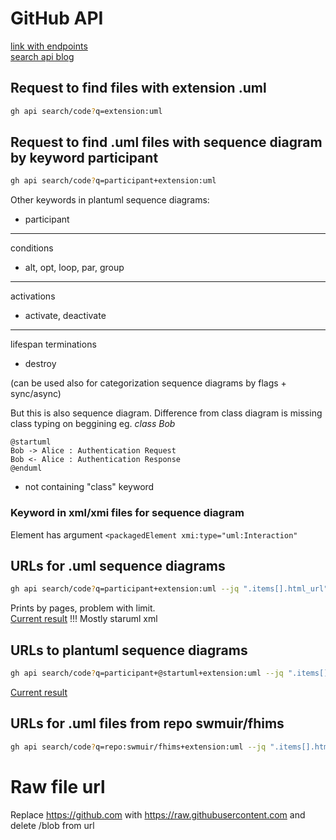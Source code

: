 # GitHub API
[link with endpoints](https://api.github.com/)  
[search api blog](https://stateful.com/blog/github-search-api)

## Request to find files with extension .uml
```sh
gh api search/code?q=extension:uml
```

## Request to find .uml files with sequence diagram by keyword participant
```sh
gh api search/code?q=participant+extension:uml
```  
Other keywords in plantuml sequence diagrams:
- participant

-------
conditions
- alt, opt, loop, par, group
-------
activations
- activate, deactivate
-------
lifespan terminations
- destroy

(can be used also for categorization sequence diagrams by flags + sync/async)

But this is also sequence diagram. Difference from class diagram is missing class typing on beggining eg. _class Bob_
```plantuml
@startuml
Bob -> Alice : Authentication Request
Bob <- Alice : Authentication Response
@enduml
```

- not containing "class" keyword

### Keyword in xml/xmi files for sequence diagram
Element has argument `<packagedElement xmi:type="uml:Interaction"`

## URLs for .uml sequence diagrams
```sh
gh api search/code?q=participant+extension:uml --jq ".items[].html_url" --paginate
```
Prints by pages, problem with limit.  
[Current result](github_uml_seq.txt)
!!! Mostly staruml xml

## URLs to plantuml sequence diagrams
```sh
gh api search/code?q=participant+@startuml+extension:uml --jq ".items[].html_url" --paginate
```
[Current result](github_plantuml_seq.txt)

## URLs for .uml files from repo swmuir/fhims
```sh
gh api search/code?q=repo:swmuir/fhims+extension:uml --jq ".items[].html_url"
```

# Raw file url
Replace https://github.com with https://raw.githubusercontent.com and delete /blob from url